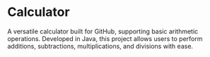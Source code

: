 # Calculator
A versatile calculator built for GitHub, supporting basic arithmetic operations. Developed in Java, this project allows users to perform additions, subtractions, multiplications, and divisions with ease. 
